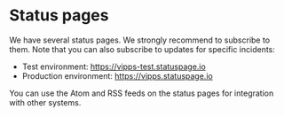 <!-- START_METADATA
---
title: Status pages
sidebar_position: 70
pagination_next: null
pagination_prev: null
---
END_METADATA -->

# Status pages

We have several status pages. We strongly recommend to subscribe to them.
Note that you can also subscribe to updates for specific incidents:

- Test environment: <https://vipps-test.statuspage.io>
- Production environment: <https://vipps.statuspage.io>

You can use the Atom and RSS feeds on the status pages for integration with other systems.
